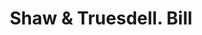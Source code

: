 ---
doi: 10.7916/D81N9C53
date_other: '1890'
date_other_textual: 1890-1899
form: printed ephemera
genre:
- Invoices
name:
- Shaw & Truesdell
object_in_context_url: https://biggert.cul.columbia.edu/items/view/ave_biggert_00866
subject_hierarchical_geographic:
- New York, New York, United States
subject_name:
- Shaw & Truesdell
title: Shaw & Truesdell. Bill
sort_title: Shaw & Truesdell. Bill
call_number: ave_biggert_00866
coordinates:
- 40.69277777777778,-73.99027777777778
pid: ave_biggert_00866
identifiers: ave_biggert_00866
thumbnail: false
permalink: /biggert/ave_biggert_00866/
layout: iiif-image-page
---